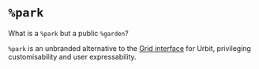 # `%park`

What is a `%park` but a public `%garden`?

`%park` is an unbranded alternative to the [Grid interface](https://github.com/urbit/urbit/tree/master/pkg/grid) for Urbit, privileging customisability and user expressability.

